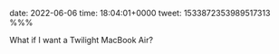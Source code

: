 date: 2022-06-06
time: 18:04:01+0000
tweet: 1533872353989517313
%%%

What if I want a Twilight MacBook Air?
